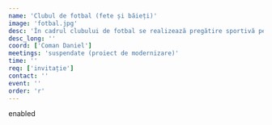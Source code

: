 ```yaml
---
name: 'Clubul de fotbal (fete și băieți)'
image: 'fotbal.jpg'
desc: 'În cadrul clubului de fotbal se realizează pregătire sportivă pentru participarea la competiții și concursuri.'
desc_long: ''
coord: ['Coman Daniel']
meetings: 'suspendate (proiect de modernizare)'
time: ''
req: ['invitație']
contact: ''
event: ''
order: 'r'
---
```

enabled